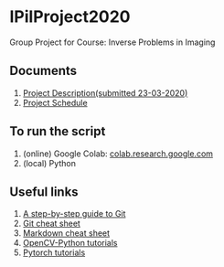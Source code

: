 # IPilProject2020
Group Project for Course: Inverse Problems in Imaging
 
## Documents
1. [Project Description(submitted 23-03-2020)](https://www.dropbox.com/scl/fi/5wmdr9v21v9qx4671xrgi/Project-Description.docx?dl=0&rlkey=n48jbslcck44re5iehtoq2tj4) 
2. [Project Schedule](https://www.dropbox.com/scl/fi/l4kvoyi0yjof63c3dizkp/Schedule.xlsx?dl=0&rlkey=v5yd652d5ib56hmei4a8tobes)

## To run the script
1. (online) Google Colab: [colab.research.google.com](https://colab.research.google.com/) 
2. (local) Python

## Useful links
1. [A step-by-step guide to Git](https://opensource.com/article/18/1/step-step-guide-git)
2. [Git cheat sheet](https://github.github.com/training-kit/downloads/github-git-cheat-sheet.pdf)
3. [Markdown cheat sheet](https://github.com/adam-p/markdown-here/wiki/Markdown-Cheatsheet)
4. [OpenCV-Python tutorials](https://opencv-python-tutroals.readthedocs.io/en/latest/py_tutorials/py_tutorials.html)
5. [Pytorch tutorials](https://pytorch.org/tutorials/)